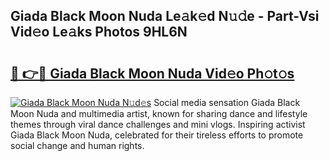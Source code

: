 ## Giada Black Moon Nuda Le𝚊k𝚎d N𝚞𝚍e - Part-Vsi Vid𝚎o Le𝚊ks Photos 9HL6N

# <h2><a href="http://fbftpel.evod.top/?m=Giada+Black+Moon+Nuda">🔗 👉🔴 Giada Black Moon Nuda Vid𝚎o Ph𝚘t𝚘s</a></h2>

[![Giada Black Moon Nuda N𝚞d𝚎s](https://i.imgur.com/8V9OHl7.gif)](http://fbftpel.evod.top/?m=Giada+Black+Moon+Nuda)
Social media sensation Giada Black Moon Nuda and multimedia artist, known for sharing dance and lifestyle themes through viral dance challenges and mini vlogs. Inspiring activist Giada Black Moon Nuda, celebrated for their tireless efforts to promote social change and human rights. 

